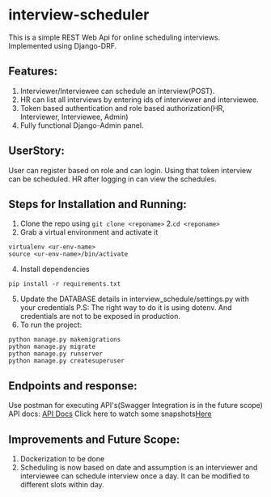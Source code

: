 # interview-scheduler
This is a simple REST Web Api for online scheduling interviews. Implemented using Django-DRF.

## Features:
1. Interviewer/Interviewee can schedule an interview(POST).
2. HR can list all interviews by entering ids of interviewer and interviewee.
3. Token based authentication and role based authorization(HR, Interviewer, Interviewee, Admin)
4. Fully functional Django-Admin panel.

## UserStory:
User can register based on role and can login. Using that token interview can be scheduled. HR after logging in can view the schedules.

## Steps for Installation and Running:
1. Clone the repo using ```
git clone <reponame> ```
2.```cd <reponame>``` 
3. Grab a virtual environment and activate it
```
virtualenv <ur-env-name>
source <ur-env-name>/bin/activate
```
4. Install dependencies
```
pip install -r requirements.txt
```
5. Update the DATABASE details in interview_schedule/settings.py with your credentials
  P.S: The right way to do it is using dotenv. And credentials are not to be exposed in production.
6. To run the project:
```
python manage.py makemigrations
python manage.py migrate
python manage.py runserver
python manage.py createsuperuser
```
## Endpoints and response:
Use postman for executing API's(Swagger Integration is in the future scope)
API docs:
[API Docs](https://documenter.getpostman.com/view/11431269/UVC6hmYL)
Click here to watch some snapshots[Here](https://ibb.co/cg8RT99)

## Improvements and Future Scope:
1. Dockerization to be done
2. Scheduling is now based on date and assumption is an interviewer and interviewee can schedule interview once a day. It can be modified to different slots     within day.
